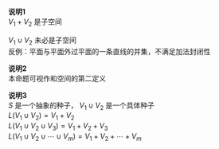 **说明1**    
 $V_1+V_2$ 是子空间    
    
 $V_1\cup V_2$ 未必是子空间    
反例：平面与平面外过平面的一条直线的并集，不满足加法封闭性    
    
**说明2**    
本命题可视作和空间的第二定义    
    
**说明3**    
 $S$ 是一个抽象的种子， $V_1\cup V_2$ 是一个具体种子    
 $L(V_1\cup V_2)=V_1+V_2$     
 $L(V_1\cup V_2\cup V_3)=V_1+V_2+V_3$     
 $L(V_1\cup V_2\cup\cdots\cup V_m)    
=V_1+V_2+\cdots+V_m$     

